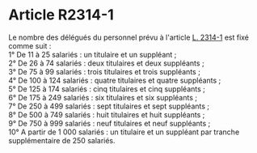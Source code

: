 # Article R2314-1

  
Le nombre des délégués du personnel prévu à l'article [L. 2314-1][1] est fixé comme suit :   
1° De 11 à 25 salariés : un titulaire et un suppléant ;   
2° De 26 à 74 salariés : deux titulaires et deux suppléants ;   
3° De 75 à 99 salariés : trois titulaires et trois suppléants ;   
4° De 100 à 124 salariés : quatre titulaires et quatre suppléants ;   
5° De 125 à 174 salariés : cinq titulaires et cinq suppléants ;   
6° De 175 à 249 salariés : six titulaires et six suppléants ;   
7° De 250 à 499 salariés : sept titulaires et sept suppléants ;   
8° De 500 à 749 salariés : huit titulaires et huit suppléants ;   
9° De 750 à 999 salariés : neuf titulaires et neuf suppléants ;   
10° A partir de 1 000 salariés : un titulaire et un suppléant par tranche supplémentaire de 250 salariés.

 [1]: /affichCodeArticle.do?cidTexte=LEGITEXT000006072050&idArticle=LEGIARTI000006901871&dateTexte=&categorieLien=cid